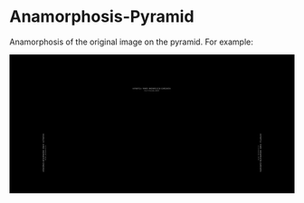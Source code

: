 # Anamorphosis-Pyramid
 Anamorphosis of the original image on the pyramid. For example:

![img.png](Image/img.png)
